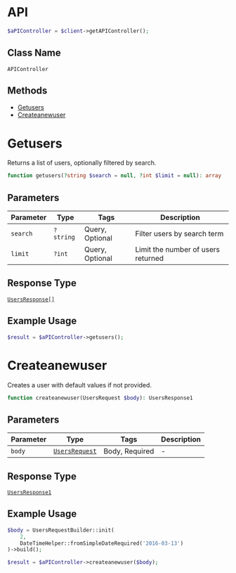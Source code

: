 # API

```php
$aPIController = $client->getAPIController();
```

## Class Name

`APIController`

## Methods

* [Getusers](../../doc/controllers/api.md#getusers)
* [Createanewuser](../../doc/controllers/api.md#createanewuser)


# Getusers

Returns a list of users, optionally filtered by search.

```php
function getusers(?string $search = null, ?int $limit = null): array
```

## Parameters

| Parameter | Type | Tags | Description |
|  --- | --- | --- | --- |
| `search` | `?string` | Query, Optional | Filter users by search term |
| `limit` | `?int` | Query, Optional | Limit the number of users returned |

## Response Type

[`UsersResponse[]`](../../doc/models/users-response.md)

## Example Usage

```php
$result = $aPIController->getusers();
```


# Createanewuser

Creates a user with default values if not provided.

```php
function createanewuser(UsersRequest $body): UsersResponse1
```

## Parameters

| Parameter | Type | Tags | Description |
|  --- | --- | --- | --- |
| `body` | [`UsersRequest`](../../doc/models/users-request.md) | Body, Required | - |

## Response Type

[`UsersResponse1`](../../doc/models/users-response-1.md)

## Example Usage

```php
$body = UsersRequestBuilder::init(
    2,
    DateTimeHelper::fromSimpleDateRequired('2016-03-13')
)->build();

$result = $aPIController->createanewuser($body);
```

